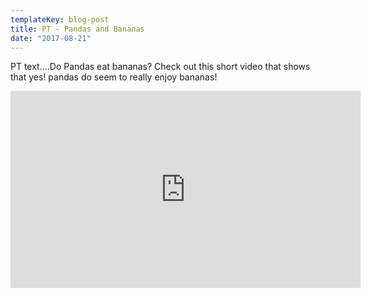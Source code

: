 ```yaml
---
templateKey: blog-post
title: PT - Pandas and Bananas
date: "2017-08-21"
---
```


PT text....Do Pandas eat bananas? Check out this short video that shows that yes! pandas do
seem to really enjoy bananas!

<iframe width="560" height="315" src="https://www.youtube.com/embed/4SZl1r2O_bY" frameborder="0" allowfullscreen></iframe>
